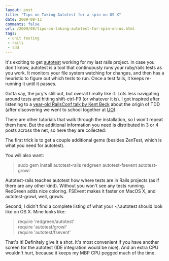 ```yaml
---
layout: post
title: "Tips on Taking Autotest for a spin on OS X"
date: 2009-08-13
comments: false
url: /2009/08/tips-on-taking-autotest-for-spin-on-os.html
tags:
 - unit testing
 - rails
 - tdd
---
```


It's exciting to get [autotest](http://ph7spot.com/articles/getting_started_with_autotest) working for my last rails project. In case you don't know, autotest is a tool that continuously runs your ruby/rails tests as you work. It monitors your file system watching for changes, and then has a heuristic to figure out which tests to run. Once a test fails, it keeps re-running it until it passes.  
  
Gotta say, the jury's still out, but overall I really like it. Lots less navigating around tests and hitting shift-ctrl-F9 (or whatever it is). I got inspired after listening to a [year-old RailsConf talk by Kent Beck](http://blip.tv/file/1163850) about the origin of TDD (after discovering we went to school together at [UO](http://uoregon.edu/)).  
  
There are other tutorials that walk through the installation, so I won't repeat them here. But the additional information you need is distributed in 3 or 4 posts across the net, so here they are collected:   
  
The first trick is to get a couple additional gems (besides ZenTest, which is what you need for autotest).  
  
You will also want:

> sudo gem install autotest-rails redgreen autotest-fsevent autotest-growl

  
  
Autotest-rails teaches autotest how where tests are in Rails projects (as if there are any other kind). Without you won't see any tests running. RedGreen adds nice coloring. FSEvent makes it faster on MacOS X, and autotest-growl, well, growls.  
  
Second, I didn't find a complete listing of what your ~/.autotest should look like on OS X. Mine looks like:  
  

> require 'redgreen/autotest'  
> require 'autotest/growl'  
> require 'autotest/fsevent'

  
  
That's it! Definitely give it a shot. It's most convenient if you have another screen for the autotest (IDE integration would be nice). And an extra CPU wouldn't hurt, because it keeps my MBP CPU pegged much of the time.